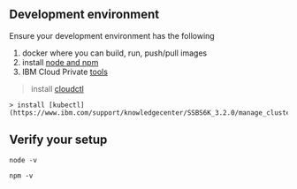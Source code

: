

## Development environment
Ensure your development environment has the following

1. docker where you can build, run, push/pull images
2. install [node and npm](https://nodejs.org/en/download/)
3.  IBM Cloud Private [tools](https://www.ibm.com/support/knowledgecenter/en/SSBS6K_3.2.0/manage_cluster/cli_guide.html)
   > install [cloudctl](https://www.ibm.com/support/knowledgecenter/SSBS6K_3.2.0/manage_cluster/install_cli.html)
    
    > install [kubectl](https://www.ibm.com/support/knowledgecenter/SSBS6K_3.2.0/manage_cluster/install_kubectl.html)

## Verify your setup

```
node -v
```

```
npm -v
```